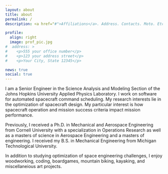 ```yaml
---
layout: about
title: about
permalink: /
description: <a href="#">Affiliations</a>. Address. Contacts. Moto. Etc.

profile:
  align: right
  image: prof_pic.jpg
#  address: >
#    <p>555 your office number</p>
#    <p>123 your address street</p>
#    <p>Your City, State 12345</p>

news: true
social: true
---
```


I am a Senior Engineer in the Science Analysis and Modeling Section of the Johns Hopkins University Applied Physics Laboratory.
I work on software for automated spacecraft command scheduling.
My research interests lie in the optimization of spacecraft design. My particular interest is how spacecraft operation and mission success criteria impact mission performance.

Previously, I received a Ph.D. in Mechanical and Aerospace Engineering from Cornell University with a specialization in Operations Research as well as a masters of science in Aerospace Engineering and a masters of engineering.
I received my B.S. in Mechanical Engineering from Michigan Technological University.

In addition to studying optimization of space engineering challenges, I enjoy woodworking, coding, boardgames, mountain biking, kayaking, and miscellaneious art projects.
